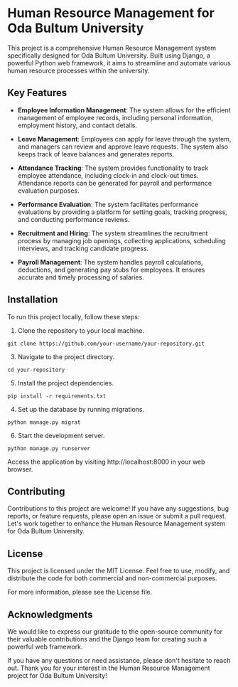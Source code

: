 # Human Resource Management for Oda Bultum University

This project is a comprehensive Human Resource Management system specifically designed for Oda Bultum University. Built using Django, a powerful Python web framework, it aims to streamline and automate various human resource processes within the university.

## Key Features

- **Employee Information Management**: The system allows for the efficient management of employee records, including personal information, employment history, and contact details.

- **Leave Management**: Employees can apply for leave through the system, and managers can review and approve leave requests. The system also keeps track of leave balances and generates reports.

- **Attendance Tracking**: The system provides functionality to track employee attendance, including clock-in and clock-out times. Attendance reports can be generated for payroll and performance evaluation purposes.

- **Performance Evaluation**: The system facilitates performance evaluations by providing a platform for setting goals, tracking progress, and conducting performance reviews.

- **Recruitment and Hiring**: The system streamlines the recruitment process by managing job openings, collecting applications, scheduling interviews, and tracking candidate progress.

- **Payroll Management**: The system handles payroll calculations, deductions, and generating pay stubs for employees. It ensures accurate and timely processing of salaries.

## Installation

To run this project locally, follow these steps:

1. Clone the repository to your local machine.

  ```git clone https://github.com/your-username/your-repository.git```

3. Navigate to the project directory.
   
  ```cd your-repository```

5. Install the project dependencies.

```pip install -r requirements.txt```

4. Set up the database by running migrations.
   
```python manage.py migrat```

6. Start the development server.

```python manage.py runserver```

Access the application by visiting http://localhost:8000 in your web browser.
## Contributing
Contributions to this project are welcome! If you have any suggestions, bug reports, or feature requests, please open an issue or submit a pull request. Let's work together to enhance the Human Resource Management system for Oda Bultum University.

## License
This project is licensed under the MIT License. Feel free to use, modify, and distribute the code for both commercial and non-commercial purposes.

For more information, please see the License file.

## Acknowledgments
We would like to express our gratitude to the open-source community for their valuable contributions and the Django team for creating such a powerful web framework.

If you have any questions or need assistance, please don't hesitate to reach out. Thank you for your interest in the Human Resource Management project for Oda Bultum University!
